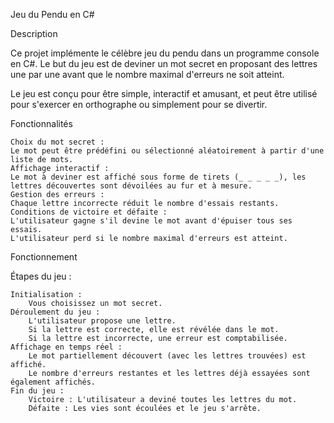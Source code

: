 Jeu du Pendu en C#

Description

Ce projet implémente le célèbre jeu du pendu dans un programme console en C#. Le but du jeu est de deviner un mot secret en proposant des lettres une par une avant que le nombre maximal d'erreurs ne soit atteint.

Le jeu est conçu pour être simple, interactif et amusant, et peut être utilisé pour s'exercer en orthographe ou simplement pour se divertir.

Fonctionnalités

    Choix du mot secret :
    Le mot peut être prédéfini ou sélectionné aléatoirement à partir d'une liste de mots.
    Affichage interactif :
    Le mot à deviner est affiché sous forme de tirets (_ _ _ _ _), les lettres découvertes sont dévoilées au fur et à mesure.
    Gestion des erreurs :
    Chaque lettre incorrecte réduit le nombre d'essais restants.
    Conditions de victoire et défaite :
    L'utilisateur gagne s'il devine le mot avant d'épuiser tous ses essais.
    L'utilisateur perd si le nombre maximal d'erreurs est atteint.

Fonctionnement

Étapes du jeu :

    Initialisation :
        Vous choisissez un mot secret.
    Déroulement du jeu :
        L'utilisateur propose une lettre.
        Si la lettre est correcte, elle est révélée dans le mot.
        Si la lettre est incorrecte, une erreur est comptabilisée.
    Affichage en temps réel :
        Le mot partiellement découvert (avec les lettres trouvées) est affiché.
        Le nombre d'erreurs restantes et les lettres déjà essayées sont également affichés.
    Fin du jeu :
        Victoire : L'utilisateur a deviné toutes les lettres du mot.
        Défaite : Les vies sont écoulées et le jeu s'arrête.
